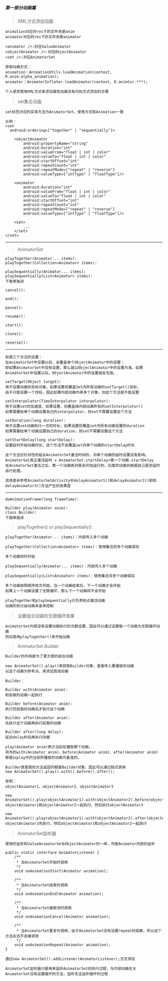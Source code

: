 ##### 第一部分动画篇

> XML方式添加动画

    animation对应的res下的文件夹是anim
    animator对应的res下的文件夹是animator

    <animator />:对应ValueAnimator
    <objectAnimator />:对应ObjectAnimator
    <set />:对应AnimatorSet

    获取动画方式：
    animation：AnimationUtils.loadAnimation(context, R.anim.alpha_animation);
    animator：AnimatorInflater.loadAnimator(context, R.animtor.***);

    个人感觉使用XML方式来添加属性动画没有代码方式添加的方便

> set集合动画

    set标签对应的实体方法为AnimatorSet，使用方式和Animation一致

    示例：
    <set
      android:ordering=["together" | "sequentially"]>

        <objectAnimator
            android:propertyName="string"
            android:duration="int"
            android:valueFrom="float | int | color"
            android:valueTo="float | int | color"
            android:startOffset="int"
            android:repeatCount="int"
            android:repeatMode=["repeat" | "reverse"]
            android:valueType=["intType" | "floatType"]/>

        <animator
            android:duration="int"
            android:valueFrom="float | int | color"
            android:valueTo="float | int | color"
            android:startOffset="int"
            android:repeatCount="int"
            android:repeatMode=["repeat" | "reverse"]
            android:valueType=["intType" | "floatType"]/>

        <set>
            ...
        </set>
    </set>

---

> AnimatorSet

    playTogether(Animator... items):
    playTogether(Collection<Animator> items):

    playSequentially(Animator... items):
    playSequentially(List<Animator> items):
    下面单独讲

    cancel():

    end():

    pause():

    resume():

    start():

    clone():

    reverse():


-----
    前面三个方法的设置：
    在AnimatorSet中设置以后，会覆盖单个ObjectAnimator中的设置；
    即如果AnimatorSet中没有设置，那么就以ObjectAnimator中的设置为准。如果AnimatorSet中设置以后，ObjectAnimator中的设置就会无效。

    setTarget(Object target):
    用于设置动画的目标对象，如果设置将覆盖Set内所有动画的setTarget()目标，
    由于只能设置一个目标，因此如果内部动画作用多个对象，则这个方法就不能设置

    setInterpolator(TimeInterpolator interpolator):
    用于设置set的加速度，如果设置，则覆盖掉内部动画所有的setInterpolator()
    如果需要给单个动画设置自己的interpolator，则set不需要设置这个方法

    setDuration(long duration):
    用于设置set动画执行一次的时长，如果设置将覆盖set内所有动画设置的duration
    如果需要给单个动画设置自己的duration，则set不需要设置这个方法

    setStartDelay(long startDelay):
    设置延时开始动画时长，这个方法不会覆盖set内单个动画的startDelay时长

    这个方法仅针对性的延长AnimatorSet激活时间的，对单个动画的延时设置没有影响。
    AnimatorSet真正激活延时 = AnimatorSet.startDelay+第一个动画.startDelay
    在AnimatorSet激活之后，第一个动画绝对是会开始运行的，后面的动画则根据自己是否延时自行处理。

    具体差异参考AnimatorSetActivity中delayAnimator1()和delayAnimator2()和和delayAnimator3()方法产生的效果差


---

    doAnimationFrame(long frameTime):

    Builder play(Animator anim):
    class Builder:
    下面单独讲


> playTogether() or playSequentially()

    playTogether(Animator... items)：内部传入多个动画

    playTogether(Collection<Animator> items)：使用集合将多个动画保存

    多个动画同时开始

    playSequentially(Animator... items)：内部传入多个动画

    playSequentially(List<Animator> items)：使用集合将多个动画保存

    多个动画按照顺序依次开始，当一个动画结束后，下一个动画才会开始
    如果上一个动画设置了无限循环，那么下一个动画将不会开始

    playTogether和playSequentially只负责到点激活动画
    动画的执行由动画本身来控制

> 设置组合动画的无限循环效果

    AnimatorSet内部没有设置动画执行的次数设置，因此可以通过设置每一个动画为无限循环动画
    然后使用playTogether()来开始动画


> AnimatorSet.Builder

    Builder的作用是为了更方便的组合动画

    new AnimatorSet().play()来获取Builder对象，里面传入要播放的动画
    以这个动画为参考点，来添加其他动画

    Builder：

    Builder with(Animator anim):
    和前面的动画一起执行

    Builder before(Animator anim):
    执行完前面的动画后才执行这个动画

    Builder after(Animator anim):
    先执行这个动画再执行前面的动画

    Builder after(long delay):
    延迟delay秒后再执行动画

    play(Animator anim)表示当前在播放哪个动画，
    另外的with(Animator anim)、before(Animator anim)、after(Animator anim)
    都是以play中的当前所播放的动画为基准的。

    Builder类里面的方法返回的都是Builder对象，因此可以通过链式调用
    new AnimatorSet().play().with().before().after();

    举例：
    objectAnimator1、objectAnimator2、objectAnimator3

    new AnimatorSet().play(objectAnimator1).with(objectAnimator2).before(objectAnimator3);
    objectAnimator1和objectAnimator2一起执行，然后执行objectAnimator3

    new AnimatorSet().play(objectAnimator1).with(objectAnimator2).after(objectAnimator3);
    objectAnimator3先执行，然后objectAnimator1和objectAnimator2一起执行


> AnimatorSet监听器

    使用的监听和ValueAnimatorhe与ObjectAnimator的一样，均是Animator内部的监听

    public static interface AnimatorListener {
        /**
         * 当AnimatorSet开始时调用
         */
        void onAnimationStart(Animator animation);

        /**
         * 当AnimatorSet结束时调用
         */
        void onAnimationEnd(Animator animation);

        /**
         * 当AnimatorSet被取消时调用
         */
        void onAnimationCancel(Animator animation);

        /**
         * 当AnimatorSet重复时调用，由于AnimatorSet没有设置repeat的函数，所以这个方法永远不会被调用
         */
        void onAnimationRepeat(Animator animation);
    }

    通过new AnimatorSet().addListener(AnimatorListener);方式添加

    AnimatorSet监听器只是用来监听AnimatorSet的执行过程，与内部动画无关
    AnimatorSet没有设置循环的方法，监听无法监听循环的过程



